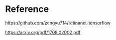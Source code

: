 # Reference
https://github.com/zengyu714/retinanet-tensorflow

https://arxiv.org/pdf/1708.02002.pdf
